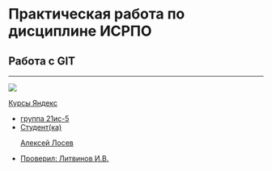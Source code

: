 # Практическая работа по дисциплине ИСРПО
## Работа с GIT

-----

<p aligh="center"><img src="https://w.forfun.com/fetch/5a/5a7350599720f7a5b6749672e16b099f.jpeg" src= width="300"></p>

<p><a href="https://practicum.yandex.ru/">Курсы Яндекс</p>

* группа 21ис-5
* Студент(ка) <p><a href="https://vk.com/weltuman">Алексей Лосев</p>
* Проверил: Литвинов И.В.
